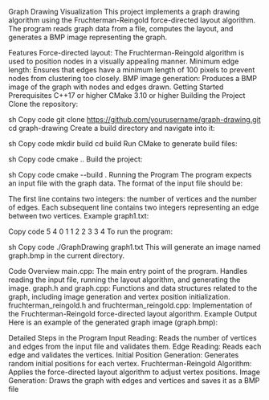 Graph Drawing Visualization
This project implements a graph drawing algorithm using the Fruchterman-Reingold force-directed layout algorithm. The program reads graph data from a file, computes the layout, and generates a BMP image representing the graph.

Features
Force-directed layout: The Fruchterman-Reingold algorithm is used to position nodes in a visually appealing manner.
Minimum edge length: Ensures that edges have a minimum length of 100 pixels to prevent nodes from clustering too closely.
BMP image generation: Produces a BMP image of the graph with nodes and edges drawn.
Getting Started
Prerequisites
C++17 or higher
CMake 3.10 or higher
Building the Project
Clone the repository:

sh
Copy code
git clone https://github.com/yourusername/graph-drawing.git
cd graph-drawing
Create a build directory and navigate into it:

sh
Copy code
mkdir build
cd build
Run CMake to generate build files:

sh
Copy code
cmake ..
Build the project:

sh
Copy code
cmake --build .
Running the Program
The program expects an input file with the graph data. The format of the input file should be:

The first line contains two integers: the number of vertices and the number of edges.
Each subsequent line contains two integers representing an edge between two vertices.
Example graph1.txt:

Copy code
5 4
0 1
1 2
2 3
3 4
To run the program:

sh
Copy code
./GraphDrawing graph1.txt
This will generate an image named graph.bmp in the current directory.

Code Overview
main.cpp: The main entry point of the program. Handles reading the input file, running the layout algorithm, and generating the image.
graph.h and graph.cpp: Functions and data structures related to the graph, including image generation and vertex position initialization.
fruchterman_reingold.h and fruchterman_reingold.cpp: Implementation of the Fruchterman-Reingold force-directed layout algorithm.
Example Output
Here is an example of the generated graph image (graph.bmp):


Detailed Steps in the Program
Input Reading: Reads the number of vertices and edges from the input file and validates them.
Edge Reading: Reads each edge and validates the vertices.
Initial Position Generation: Generates random initial positions for each vertex.
Fruchterman-Reingold Algorithm: Applies the force-directed layout algorithm to adjust vertex positions.
Image Generation: Draws the graph with edges and vertices and saves it as a BMP file
